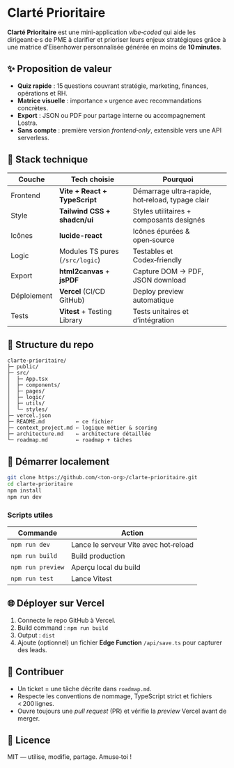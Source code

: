 # Clarté Prioritaire

**Clarté Prioritaire** est une mini-application _vibe‑coded_ qui aide les dirigeant·e·s de PME à clarifier et prioriser leurs enjeux stratégiques grâce à une matrice d’Eisenhower personnalisée générée en moins de **10 minutes**.

## ✨ Proposition de valeur
- **Quiz rapide** : 15 questions couvrant stratégie, marketing, finances, opérations et RH.  
- **Matrice visuelle** : importance × urgence avec recommandations concrètes.  
- **Export** : JSON ou PDF pour partage interne ou accompagnement Lostra.  
- **Sans compte** : première version _frontend‑only_, extensible vers une API serverless.

## 🧱 Stack technique
| Couche | Tech choisie | Pourquoi |
| ------ | ------------ | -------- |
| Frontend | **Vite + React + TypeScript** | Démarrage ultra‑rapide, hot‑reload, typage clair |
| Style | **Tailwind CSS + shadcn/ui** | Styles utilitaires + composants designés |
| Icônes | **lucide-react** | Icônes épurées & open‑source |
| Logic | Modules TS pures (`/src/logic`) | Testables et Codex‑friendly |
| Export | **html2canvas** + **jsPDF** | Capture DOM → PDF, JSON download |
| Déploiement | **Vercel** (CI/CD GitHub) | Deploy preview automatique |
| Tests | **Vitest** + Testing Library | Tests unitaires et d’intégration |

## 📂 Structure du repo

```
clarte-prioritaire/
├─ public/
├─ src/
│  ├─ App.tsx
│  ├─ components/
│  ├─ pages/
│  ├─ logic/
│  ├─ utils/
│  └─ styles/
├─ vercel.json
├─ README.md          ← ce fichier
├─ context_project.md ← logique métier & scoring
├─ architecture.md    ← architecture détaillée
└─ roadmap.md         ← roadmap + tâches
```

## 🚀 Démarrer localement

```bash
git clone https://github.com/<ton-org>/clarte-prioritaire.git
cd clarte-prioritaire
npm install
npm run dev
```

### Scripts utiles

| Commande | Action |
|----------|--------|
| `npm run dev` | Lance le serveur Vite avec hot‑reload |
| `npm run build` | Build production |
| `npm run preview` | Aperçu local du build |
| `npm run test` | Lance Vitest |

## 🌐 Déployer sur Vercel
1. Connecte le repo GitHub à Vercel.  
2. Build command : `npm run build`  
3. Output : `dist`  
4. Ajoute (optionnel) un fichier **Edge Function** `/api/save.ts` pour capturer des leads.

## 📝 Contribuer
- Un ticket = une tâche décrite dans `roadmap.md`.  
- Respecte les conventions de nommage, TypeScript strict et fichiers < 200 lignes.  
- Ouvre toujours une _pull request_ (PR) et vérifie la _preview_ Vercel avant de merger.

## 📜 Licence
MIT — utilise, modifie, partage. Amuse‑toi !
